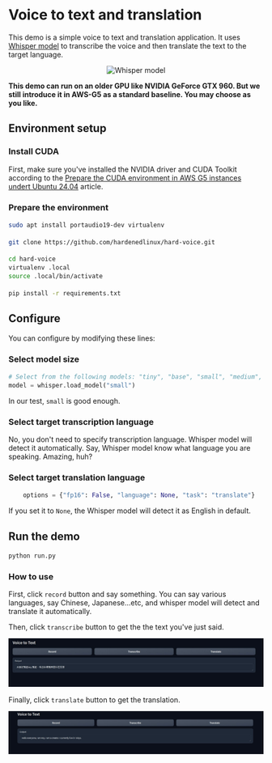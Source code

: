 # Voice to text and translation

This demo is a simple voice to text and translation application. It uses [Whisper model](https://github.com/openai/whisper) to transcribe the voice and then translate the text to the target language.

<center>
<img src="https://raw.githubusercontent.com/openai/whisper/main/approach.png" alt="Whisper model"/>
</center>

**This demo can run on an older GPU like NVIDIA GeForce GTX 960. But we still introduce it in AWS-G5 as a standard baseline. You may choose as you like.**

## Environment setup

### Install CUDA

First, make sure you've installed the NVIDIA driver and CUDA Toolkit according to the [Prepare the CUDA environment in AWS G5 instances undert Ubuntu 24.04](https://github.com/hardenedlinux/ai-infra/blob/master/base/aws-g5-cuda-dev-environment.md) article.

### Prepare the environment

```bash
sudo apt install portaudio19-dev virtualenv

git clone https://github.com/hardenedlinux/hard-voice.git

cd hard-voice
virtualenv .local
source .local/bin/activate

pip install -r requirements.txt
```

## Configure

You can configure by modifying these lines:

### Select model size

```python
# Select from the following models: "tiny", "base", "small", "medium", "large"
model = whisper.load_model("small")
```

In our test, `small` is good enough.

### Select target transcription language

No, you don't need to specify transcription language. Whisper model will detect it automatically. Say, Whisper model know what language you are speaking. Amazing, huh?

### Select target translation language

```python
    options = {"fp16": False, "language": None, "task": "translate"}
```
If you set it to `None`, the Whisper model will detect it as English in default.

## Run the demo

```bash
python run.py
```

### How to use

First, click `record` button and say something. You can say various languages, say Chinese, Japanese...etc, and whisper model will detect and translate it automatically.

Then, click `transcribe` button to get the the text you've just said.

<center>
<img src="../img/vtt-0.png" alt="Whisper transcribe"/>
</center>

Finally, click `translate` button to get the translation.


<center>
<img src="../img/vtt-1.png" alt="Whisper translate"/>
</center>
